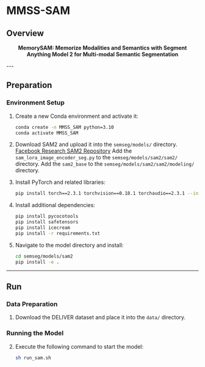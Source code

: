 # MMSS-SAM

## Overview
<p align="center"><strong>MemorySAM: Memorize Modalities and Semantics with Segment Anything Model 2 for Multi-modal Semantic Segmentation</strong></p>
---

## Preparation

### Environment Setup

1. Create a new Conda environment and activate it:
    ```bash
    conda create -n MMSS_SAM python=3.10 
    conda activate MMSS_SAM
    ```

2. Download SAM2 and upload it into the `semseg/models/` directory. [Facebook Research SAM2 Repository](https://github.com/facebookresearch/sam2)
   Add the `sam_lora_image_encoder_seg.py` to the `semseg/models/sam2/sam2/` directory.
   Add the `sam2_base` to the `semseg/models/sam2/sam2/modeling/` directory.

2. Install PyTorch and related libraries:
    ```bash
    pip install torch==2.3.1 torchvision==0.18.1 torchaudio==2.3.1 --index-url https://download.pytorch.org/whl/cu121
    ```

3. Install additional dependencies:
    ```bash
    pip install pycocotools
    pip install safetensors
    pip install icecream
    pip install -r requirements.txt
    ```

4. Navigate to the model directory and install:
    ```bash
    cd semseg/models/sam2
    pip install -e .
    ```

---

## Run

### Data Preparation

1. Download the DELIVER dataset and place it into the `data/` directory.

### Running the Model

2. Execute the following command to start the model:
    ```bash
    sh run_sam.sh
    ```
